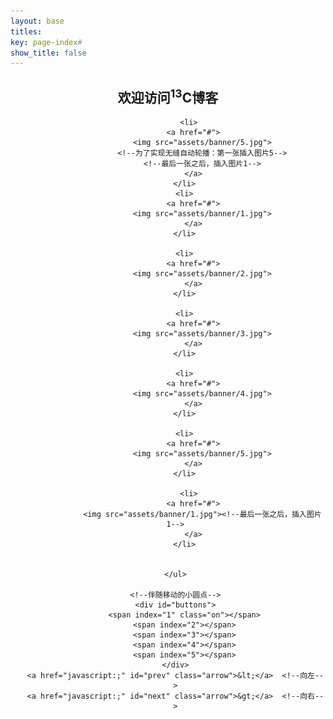 ```yaml
---
layout: base
titles:
key: page-index#
show_title: false
---
```

## <center>欢迎访问<sup>13</sup>C博客</center>
<center><div id="container">
    <ul id="banner">

          <li>
            <a href="#">
                <img src="assets/banner/5.jpg">
                <!--为了实现无缝自动轮播：第一张插入图片5-->
                <!--最后一张之后，插入图片1-->
            </a>
        </li>
        <li>
            <a href="#">
                <img src="assets/banner/1.jpg">
            </a>
        </li>

        <li>
            <a href="#">
                <img src="assets/banner/2.jpg">
            </a>
        </li>

        <li>
            <a href="#">
                <img src="assets/banner/3.jpg">
            </a>
        </li>

        <li>
            <a href="#">
                <img src="assets/banner/4.jpg">
            </a>
        </li>

        <li>
            <a href="#">
                <img src="assets/banner/5.jpg">
            </a>
        </li>

          <li>
            <a href="#">
                <img src="assets/banner/1.jpg"><!--最后一张之后，插入图片1-->
            </a>
        </li>


    </ul>

    <!--伴随移动的小圆点-->
    <div id="buttons">
        <span index="1" class="on"></span>
        <span index="2"></span>
        <span index="3"></span>
        <span index="4"></span>
        <span index="5"></span>
    </div>
    <a href="javascript:;" id="prev" class="arrow">&lt;</a>  <!--向左-->
    <a href="javascript:;" id="next" class="arrow">&gt;</a>  <!--向右-->

</div></center>
